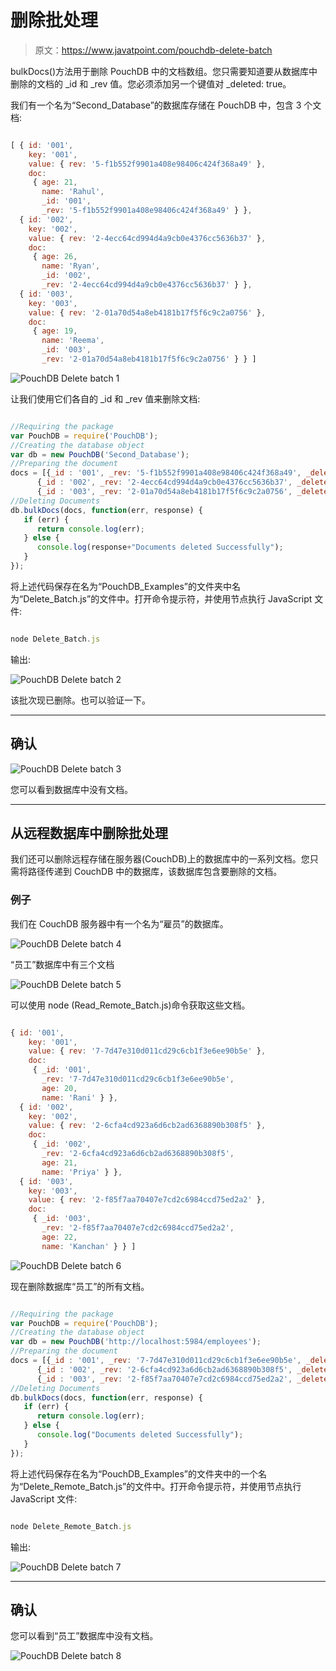# 删除批处理

> 原文：<https://www.javatpoint.com/pouchdb-delete-batch>

bulkDocs()方法用于删除 PouchDB 中的文档数组。您只需要知道要从数据库中删除的文档的 _id 和 _rev 值。您必须添加另一个键值对 _deleted: true。

我们有一个名为“Second_Database”的数据库存储在 PouchDB 中，包含 3 个文档:

```js

[ { id: '001',
    key: '001',
    value: { rev: '5-f1b552f9901a408e98406c424f368a49' },
    doc:
     { age: 21,
       name: 'Rahul',
       _id: '001',
       _rev: '5-f1b552f9901a408e98406c424f368a49' } },
  { id: '002',
    key: '002',
    value: { rev: '2-4ecc64cd994d4a9cb0e4376cc5636b37' },
    doc:
     { age: 26,
       name: 'Ryan',
       _id: '002',
       _rev: '2-4ecc64cd994d4a9cb0e4376cc5636b37' } },
  { id: '003',
    key: '003',
    value: { rev: '2-01a70d54a8eb4181b17f5f6c9c2a0756' },
    doc:
     { age: 19,
       name: 'Reema',
       _id: '003',
       _rev: '2-01a70d54a8eb4181b17f5f6c9c2a0756' } } ]

```

![PouchDB Delete batch 1](img/e977bdff0edc4f2e3a1f6bccbce240fc.png)

让我们使用它们各自的 _id 和 _rev 值来删除文档:

```js

//Requiring the package
var PouchDB = require('PouchDB');
//Creating the database object
var db = new PouchDB('Second_Database');
//Preparing the document
docs = [{_id : '001', _rev: '5-f1b552f9901a408e98406c424f368a49', _deleted : true },
      {_id : '002', _rev: '2-4ecc64cd994d4a9cb0e4376cc5636b37', _deleted : true }, 
      {_id : '003', _rev: '2-01a70d54a8eb4181b17f5f6c9c2a0756', _deleted : true }]
//Deleting Documents
db.bulkDocs(docs, function(err, response) {
   if (err) {
      return console.log(err);
   } else {
      console.log(response+"Documents deleted Successfully");
   }
});

```

将上述代码保存在名为“PouchDB_Examples”的文件夹中名为“Delete_Batch.js”的文件中。打开命令提示符，并使用节点执行 JavaScript 文件:

```js

node Delete_Batch.js

```

输出:

![PouchDB Delete batch 2](img/c3b637ac4136de0365ba0dc0d5d31869.png)

该批次现已删除。也可以验证一下。

* * *

## 确认

![PouchDB Delete batch 3](img/c0ce197d20ba7b0369f89db42e086618.png)

您可以看到数据库中没有文档。

* * *

## 从远程数据库中删除批处理

我们还可以删除远程存储在服务器(CouchDB)上的数据库中的一系列文档。您只需将路径传递到 CouchDB 中的数据库，该数据库包含要删除的文档。

### 例子

我们在 CouchDB 服务器中有一个名为“雇员”的数据库。

![PouchDB Delete batch 4](img/2337c9decd45dcdd8c50a7b8742ef744.png)

“员工”数据库中有三个文档

![PouchDB Delete batch 5](img/7f5154ab0d2dd061962142d4e4bd6ed2.png)

可以使用 node (Read_Remote_Batch.js)命令获取这些文档。

```js

{ id: '001',
    key: '001',
    value: { rev: '7-7d47e310d011cd29c6cb1f3e6ee90b5e' },
    doc:
     { _id: '001',
       _rev: '7-7d47e310d011cd29c6cb1f3e6ee90b5e',
       age: 20,
       name: 'Rani' } },
  { id: '002',
    key: '002',
    value: { rev: '2-6cfa4cd923a6d6cb2ad6368890b308f5' },
    doc:
     { _id: '002',
       _rev: '2-6cfa4cd923a6d6cb2ad6368890b308f5',
       age: 21,
       name: 'Priya' } },
  { id: '003',
    key: '003',
    value: { rev: '2-f85f7aa70407e7cd2c6984ccd75ed2a2' },
    doc:
     { _id: '003',
       _rev: '2-f85f7aa70407e7cd2c6984ccd75ed2a2',
       age: 22,
       name: 'Kanchan' } } ]

```

![PouchDB Delete batch 6](img/2f8549356138e10eb3e5a0a557888da0.png)

现在删除数据库“员工”的所有文档。

```js

//Requiring the package
var PouchDB = require('PouchDB');
//Creating the database object
var db = new PouchDB('http://localhost:5984/employees');
//Preparing the document
docs = [{_id : '001', _rev: '7-7d47e310d011cd29c6cb1f3e6ee90b5e', _deleted : true },
      {_id : '002', _rev: '2-6cfa4cd923a6d6cb2ad6368890b308f5', _deleted : true },
      {_id : '003', _rev: '2-f85f7aa70407e7cd2c6984ccd75ed2a2', _deleted : true }]
//Deleting Documents
db.bulkDocs(docs, function(err, response) {
   if (err) {
      return console.log(err);	
   } else {
      console.log("Documents deleted Successfully");
   }
});

```

将上述代码保存在名为“PouchDB_Examples”的文件夹中的一个名为“Delete_Remote_Batch.js”的文件中。打开命令提示符，并使用节点执行 JavaScript 文件:

```js

node Delete_Remote_Batch.js

```

输出:

![PouchDB Delete batch 7](img/949bfae63c4e0f08b85022103f357387.png)

* * *

## 确认

您可以看到“员工”数据库中没有文档。

![PouchDB Delete batch 8](img/b12c232f18c347aa58fe31223f4e97d1.png)